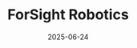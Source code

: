 ---  
layout: startup_page  
title: "ForSight Robotics"  
id: "forsightrobotics.com"  
permalink: "/forsightroboticsforsightrobotics.com06242025/"  
website: "https://www.forsightrobotics.com/"  
funding_round: "Series B"  
funding_amount: "$125M"  
investors: "Eclipse, undisclosed strategic investor, Dr. Fred Moll, Adani Group, Reiya Ventures, existing investors"  
about: "ForSight Robotics is developing the ORYOM™ Platform, the world’s first robotic surgery platform for cataract and other eye diseases. The platform uses AI-based algorithms, advanced computer vision, and micromechanics to enhance surgical precision and improve patient access to treatment."  
markets: "Healthtech, Robotics, Medical Device"  
hq: "Yoqne`am `illit, Israel"  
founded_year: "2020"  
linkedin: "https://www.linkedin.com/company/forsightrobotics/"  
twitter: ""  
instagram: ""  
facebook: ""  
crunchbase: "https://www.crunchbase.com/organization/forsight-robotics"  
pitchbook: "https://pitchbook.com/profiles/company/462576-88"  

date_display: "24-Jun-2025"  
date: "2025-06-24"

# SEO Optimization  
meta_title: "ForSight Robotics - Series B Funding ($125M)"  
meta_description: "ForSight Robotics, ForSight Robotics is developing the ORYOM™ Platform, the world’s first robotic surgery platform for cataract and other eye diseases. The platform uses..."  
meta_keywords: "ForSight Robotics, Healthtech, Robotics, Medical Device, Series B funding"  
canonical_url: "https://startup.projectstartups.com/forsightroboticsforsightrobotics.com06242025/"  
---